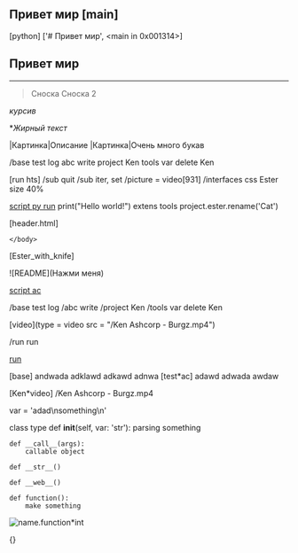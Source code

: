 ## Привет мир [main]

[python]
    ['# Привет мир', <main in 0x001314>]

<h2>Привет мир <main in 0x001314></h2>

---
> Сноска
> Сноска 2

*курсив*

**Жирный текст*

<name></name>

|Картинка|Описание
|Картинка|Очень много букав

/base test log
    abc write
    project Ken
    tools var delete Ken

[run hts]
    /sub quit
    /sub iter, set
    /picture = video[931]
    /interfaces css Ester size 40%

[script py run]()
    print("Hello world!")
    extens
    tools
    project.ester.rename('Cat')

[header.html]
    <body>

    </body>


[Ester_with_knife]

![README](Нажми меня)


[script ac]()

/base test log
/abc write
/project Ken
/tools var delete Ken


[video](type = video src = "/Ken Ashcorp - Burgz.mp4")

/run run

[run]()

[base]
    andwada
    adklawd
    adkawd
    adnwa
    [test*ac]
        adawd
        adwada
        awdaw

[Ken*video]
    /Ken Ashcorp - Burgz.mp4


















var = 'adad\nsomething\n'


class type
    def __init__(self, var: 'str'):
        parsing something

    def __call__(args):
        callable object

    def __str__()

    def __web__()

    def function():
        make something








![name.function*int]()

{}
